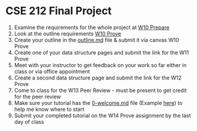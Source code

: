 # CSE 212 Final Project

1. Examine the requirements for the whole project at [W10 Prepare](https://byui-cse.github.io/cse212-csharp/lesson10/prepare-alt)
2. Look at the outline requirements [W10 Prove](https://byui-cse.github.io/cse212-csharp/lesson10/prove-alt)
3. Create your outline in the [outline.md](outline.md) file & submit it via canvas W10 Prove
4. Create one of your data structure pages and submit the link for the W11 Prove
5. Meet with your instructor to get feedback on your work so far either in class or via office appointment
6. Create a second data structure page and submit the link for the W12 Prove
7. Come to class for the W13 Peer Review - must be present to get credit for the peer review
8. Make sure your tutorial has the [0-welcome.md](0-welcome.md) file (Example [here](https://github.com/byui-cse/cse212-csharp/blob/main/CSharpFundamentalsAlt/0-welcome.md)) to help me know where to start
8. Submit your completed tutorial on the W14 Prove assignment by the last day of class
